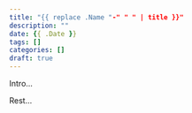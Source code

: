 ```yaml
---
title: "{{ replace .Name "-" " " | title }}"
description: ""
date: {{ .Date }}
tags: []
categories: []
draft: true
---
```


Intro...

<!--more-->

Rest...
